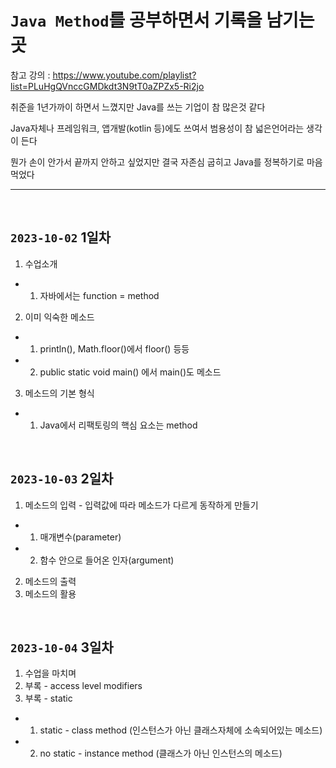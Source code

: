 # `Java Method`를 공부하면서 기록을 남기는 곳

참고 강의 : https://www.youtube.com/playlist?list=PLuHgQVnccGMDkdt3N9tT0aZPZx5-Ri2jo

취준을 1년가까이 하면서 느꼈지만 Java를 쓰는 기업이 참 많은것 같다

Java자체나 프레임워크, 앱개발(kotlin 등)에도 쓰여서 범용성이 참 넓은언어라는 생각이 든다

뭔가 손이 안가서 끝까지 안하고 싶었지만 결국 자존심 굽히고 Java를 정복하기로 마음먹었다

<hr><br>

## `2023-10-02` 1일차

1. 수업소개
- 1. 자바에서는 function = method
2. 이미 익숙한 메소드
- 1. println(), Math.floor()에서 floor() 등등
- 2. public static void main() 에서 main()도 메소드
3. 메소드의 기본 형식
- 1. Java에서 리팩토링의 핵심 요소는 method

<br>

## `2023-10-03` 2일차

1. 메소드의 입력 - 입력값에 따라 메소드가 다르게 동작하게 만들기
- 1. 매개변수(parameter)
- 2. 함수 안으로 들어온 인자(argument)
2. 메소드의 출력
3. 메소드의 활용

<br>

## `2023-10-04` 3일차

1. 수업을 마치며
2. 부록 - access level modifiers
3. 부록 - static
- 1. static - class method (인스턴스가 아닌 클래스자체에 소속되어있는 메소드)
- 2. no static - instance method (클래스가 아닌 인스턴스의 메소드)


